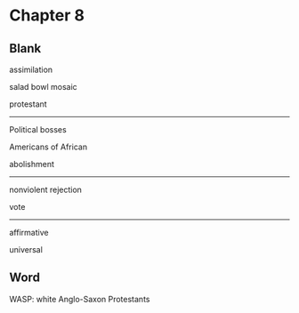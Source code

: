 # Chapter 8

## Blank

assimilation

salad bowl    mosaic

protestant

---

Political bosses

Americans of African

abolishment

---

nonviolent rejection

vote

---

affirmative

universal

## Word

WASP: white Anglo-Saxon Protestants

